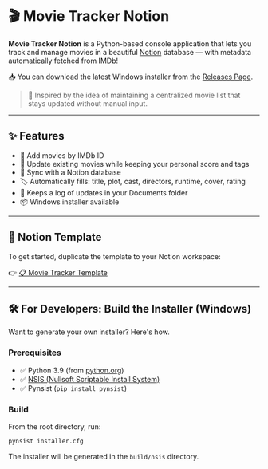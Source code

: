 # 🎬 Movie Tracker Notion

**Movie Tracker Notion** is a Python-based console application that lets you track and manage movies in a beautiful [Notion](https://www.notion.so/) database — with metadata automatically fetched from IMDb!

📥 You can download the latest Windows installer from the [Releases Page](https://github.com/YOUR_USERNAME/movie_tracker_notion/releases).

> 🧠 Inspired by the idea of maintaining a centralized movie list that stays updated without manual input.

---

## ✨ Features

- 🎥 Add movies by IMDb ID
- 🔁 Update existing movies while keeping your personal score and tags
- 🧠 Sync with a Notion database
- 🏷 Automatically fills: title, plot, cast, directors, runtime, cover, rating
- 💾 Keeps a log of updates in your Documents folder
- 📦 Windows installer available

---

## 📐 Notion Template

To get started, duplicate the template to your Notion workspace:

👉 [📋 Movie Tracker Template](https://simone-mille.notion.site/Movie-Tracker-Template-881d7724f3244634834dc3c0f97f4213)

---

## 🛠 For Developers: Build the Installer (Windows)

Want to generate your own installer? Here's how.

### Prerequisites

- ✅ Python 3.9 (from [python.org](https://www.python.org/downloads/))
- ✅ [NSIS (Nullsoft Scriptable Install System)](https://nsis.sourceforge.io/Download)
- ✅ Pynsist (`pip install pynsist`)

### Build

From the root directory, run:

```bash
pynsist installer.cfg
```
The installer will be generated in the `build/nsis` directory.
